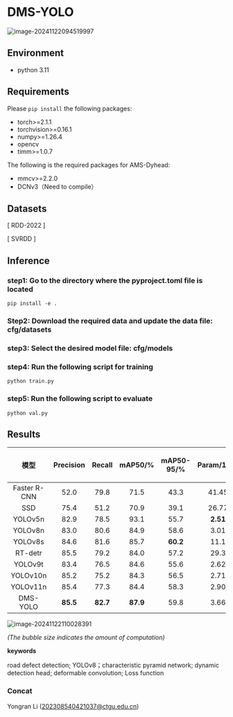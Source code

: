 # DMS-YOLO

![image-20241122094519997](C:\Users\Liyr\AppData\Roaming\Typora\typora-user-images\image-20241122094519997.png)

## Environment

- python 3.11

## Requirements

Please `pip install` the following packages:

- torch>=2.1.1
- torchvision>=0.16.1
- numpy>=1.26.4
- opencv
- timm>=1.0.7

The following is the required packages for AMS-Dyhead:

- mmcv>=2.2.0
- DCNv3（Need to compile）

## Datasets

[ RDD-2022 ]

[ SVRDD ]

## Inference

### step1: Go to the directory where the pyproject.toml file is located

`pip install -e .`

### Step2: Download the required data and update the data file: cfg/datasets

### step3: Select the desired model file: cfg/models

### step4: Run the following script for training

`python train.py`

### step5: Run the following script to evaluate

`python val.py`

## Results

|     模型     | Precision |  Recall  | mAP50/%  | mAP50-95/% | Param/10^6 | GFLOPs  | F1-score/% | 模型大小/MB |
| :----------: | :-------: | :------: | :------: | :--------: | :--------: | :-----: | :--------: | :---------: |
| Faster R-CNN |   52.0    |   79.8   |   71.5   |    43.3    |   41.45    |  94.4   |     63     |    108.0    |
|     SSD      |   75.4    |   51.2   |   70.9   |    39.1    |   26.77    |  60.7   |     61     |    33.7     |
|   YOLOv5n    |   82.9    |   78.5   |   93.1   |    55.7    |  **2.51**  | **7.2** |     80     |   **5.1**   |
|   YOLOv8n    |   83.0    |   80.6   |   84.9   |    58.6    |    3.01    |   8.1   |     81     |     6.0     |
|   YOLOv8s    |   84.6    |   81.6   |   85.7   |  **60.2**  |    11.1    |  28.7   |     83     |    21.5     |
|   RT-detr    |   85.5    |   79.2   |   84.0   |    57.2    |    29.3    |  105.2  |     82     |    56.4     |
|   YOLOv9t    |   83.4    |   76.5   |   84.6   |    55.6    |    2.62    |  10.7   |     79     |    17.1     |
|   YOLOv10n   |   85.2    |   75.2   |   84.3   |    56.5    |    2.71    |   8.4   |     80     |     5.5     |
|   YOLOv11n   |   85.4    |   77.3   |   84.4   |    58.3    |    2.90    |   7.6   |     81     |     5.8     |
|   DMS-YOLO   | **85.5**  | **82.7** | **87.9** |    59.8    |    3.66    |   8.0   |   **84**   |     7.3     |

![image-20241122110028391](C:\Users\Liyr\AppData\Roaming\Typora\typora-user-images\image-20241122110028391.png)

*(The bubble size indicates the amount of computation)*

**keywords**

road defect detection; YOLOv8；characteristic pyramid network; dynamic detection head; deformable convolution; Loss function

### Concat

Yongran Li (202308540421037@ctgu.edu.cn) 
